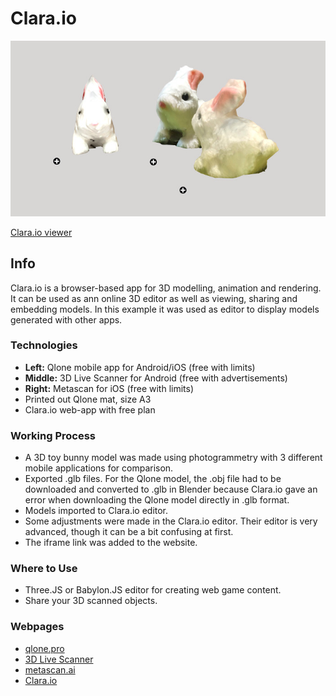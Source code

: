 # Clara.io

[![Clara.io Viewer](../../images/claraio.jpg)](https://clara.io/view/aec7ff3b-44f2-4636-a698-88cd62337bbb)

[Clara.io viewer](https://clara.io/view/aec7ff3b-44f2-4636-a698-88cd62337bbb)

## Info

Clara.io is a browser-based app for 3D modelling, animation and rendering.
It can be used as ann online 3D editor as well as viewing, sharing and embedding models.
In this example it was used as editor to display models generated with other apps.

### Technologies

- **Left:** Qlone mobile app for Android/iOS (free with limits)
- **Middle:** 3D Live Scanner for Android (free with advertisements)
- **Right:** Metascan for iOS (free with limits)
- Printed out Qlone mat, size A3
- Clara.io web-app with free plan

### Working Process

- A 3D toy bunny model was made using photogrammetry with 3 different mobile applications for comparison.
- Exported .glb files. For the Qlone model, the .obj file had to be downloaded and converted to .glb in Blender because Clara.io gave an error when downloading the Qlone model directly in .glb format.
- Models imported to Clara.io editor.
- Some adjustments were made in the Clara.io editor. Their editor is very advanced, though it can be a bit confusing at first.
- The iframe link was added to the website.

### Where to Use

- Three.JS or Babylon.JS editor for creating web game content.
- Share your 3D scanned objects.

### Webpages

- [qlone.pro](https://www.qlone.pro)
- [3D Live Scanner](https://lvonasek.github.io)
- [metascan.ai](https://metascan.ai)
- [Clara.io](https://clara.io)
